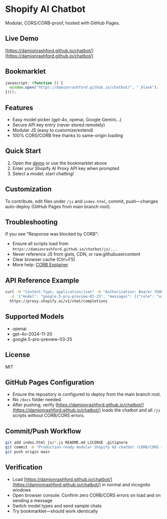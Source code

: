 # Shopify AI Chatbot

Modular, CORS/CORB-proof, hosted with GitHub Pages.

## Live Demo

[https://damionrashford.github.io/chatbot/](https://damionrashford.github.io/chatbot/)

## Bookmarklet

```javascript
javascript: (function () {
  window.open("https://damionrashford.github.io/chatbot/", "_blank");
})();
```

## Features

- Easy model picker (gpt-4o, openai, Google Gemini...)
- Secure API key entry (never stored remotely)
- Modular JS (easy to customize/extend)
- 100% CORS/CORB free thanks to same-origin loading

## Quick Start

1. Open the [demo](https://damionrashford.github.io/chatbot/) or use the bookmarklet above
2. Enter your Shopify AI Proxy API key when prompted
3. Select a model; start chatting!

## Customization

To contribute, edit files under `/js` and `index.html`, commit, push—changes auto-deploy (GitHub Pages from main branch root).

## Troubleshooting

If you see "Response was blocked by CORB":

- Ensure all scripts load from `https://damionrashford.github.io/chatbot/js/...`
- Never reference JS from gists, CDN, or raw.githubusercontent
- Clear browser cache (Ctrl+F5)
- More help: [CORB Explainer](https://developer.chrome.com/docs/extensions/mv3/declare_permissions/#host-permissions)

## API Reference Example

```sh
curl -H "Content-Type: application/json" -H "Authorization: Bearer YOUR-API-KEY" \
  -d '{"model": "google.5-pro-preview-03-25", "messages": [{"role": "user", "content": "Hello"}]}' \
  https://proxy.shopify.ai/v1/chat/completions
```

## Supported Models

- openai
- gpt-4o-2024-11-20
- google.5-pro-preview-03-25

## License

MIT

## GitHub Pages Configuration

- Ensure the repository is configured to deploy from the main branch root.
- No `/docs` folder needed.
- After pushing, verify [https://damionrashford.github.io/chatbot/](https://damionrashford.github.io/chatbot/) loads the chatbot and all `/js` scripts without CORB/CORS errors.

## Commit/Push Workflow

```sh
git add index.html js/*.js README.md LICENSE .gitignore
git commit -m "Production-ready modular Shopify AI chatbot (CORB/CORS safe, GitHub Pages configured)"
git push origin main
```

## Verification

- Load [https://damionrashford.github.io/chatbot/](https://damionrashford.github.io/chatbot/) in normal and incognito windows
- Open browser console: Confirm zero CORB/CORS errors on load and on sending a message
- Switch model types and send sample chats
- Try bookmarklet—should work identically
